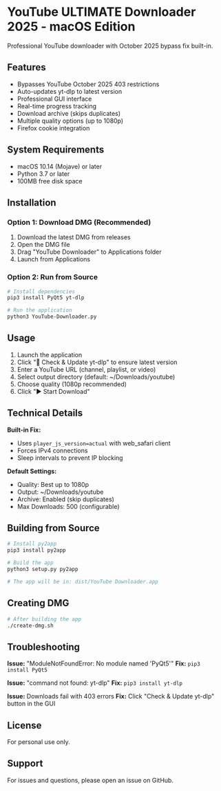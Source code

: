 # YouTube ULTIMATE Downloader 2025 - macOS Edition

Professional YouTube downloader with October 2025 bypass fix built-in.

## Features

- Bypasses YouTube October 2025 403 restrictions
- Auto-updates yt-dlp to latest version
- Professional GUI interface
- Real-time progress tracking
- Download archive (skips duplicates)
- Multiple quality options (up to 1080p)
- Firefox cookie integration

## System Requirements

- macOS 10.14 (Mojave) or later
- Python 3.7 or later
- 100MB free disk space

## Installation

### Option 1: Download DMG (Recommended)
1. Download the latest DMG from releases
2. Open the DMG file
3. Drag "YouTube Downloader" to Applications folder
4. Launch from Applications

### Option 2: Run from Source
```bash
# Install dependencies
pip3 install PyQt5 yt-dlp

# Run the application
python3 YouTube-Downloader.py
```

## Usage

1. Launch the application
2. Click "🔄 Check & Update yt-dlp" to ensure latest version
3. Enter a YouTube URL (channel, playlist, or video)
4. Select output directory (default: ~/Downloads/youtube)
5. Choose quality (1080p recommended)
6. Click "▶️ Start Download"

## Technical Details

**Built-in Fix:**
- Uses `player_js_version=actual` with web_safari client
- Forces IPv4 connections
- Sleep intervals to prevent IP blocking

**Default Settings:**
- Quality: Best up to 1080p
- Output: ~/Downloads/youtube
- Archive: Enabled (skip duplicates)
- Max Downloads: 500 (configurable)

## Building from Source

```bash
# Install py2app
pip3 install py2app

# Build the app
python3 setup.py py2app

# The app will be in: dist/YouTube Downloader.app
```

## Creating DMG

```bash
# After building the app
./create-dmg.sh
```

## Troubleshooting

**Issue:** "ModuleNotFoundError: No module named 'PyQt5'"
**Fix:** `pip3 install PyQt5`

**Issue:** "command not found: yt-dlp"
**Fix:** `pip3 install yt-dlp`

**Issue:** Downloads fail with 403 errors
**Fix:** Click "Check & Update yt-dlp" button in the GUI

## License

For personal use only.

## Support

For issues and questions, please open an issue on GitHub.
